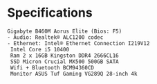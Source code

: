 # Specifications

    Gigabyte B460M Aorus Elite (Bios: F5)
    - Audio: Realtek® ALC1200 codec
    - Ethernet: Intel® Ethernet Connection I219V12
     Intel Core i5 10400 
     Ram 2 x 16GB Kingston DDR4 2666CL16
     SSD Micron Crucial MX500 500GB SATA 
     Wifi + Bluetooth BCM94360CD 
     Monitor ASUS Tuf Gaming VG289Q 28-inch 4k

